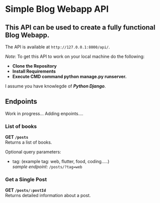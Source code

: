 
# Simple Blog Webapp API

## This API can be used to create a fully functional Blog Webapp.  

The API is available at `http://127.0.0.1:8000/api/`.   

_Note_: To get this API to work on your local machine do the following:
- **Clone the Repository**
- **Install Requirements**
- **Execute CMD command python manage.py runserver.**  

I assume you have knowlegde of ***Python Django***.  


## **Endpoints** 
Work in progress... Adding enpoints....

### **List of books**

**GET `/posts`**   
Returns a list of books.

Optional query parameters:
- tag: (example tag: web, flutter, food, coding.....)  
_sample endpoint:_  `/posts/?tag=web`
### **Get a Single Post**

**GET `/posts/:postId`**   
Returns detailed information about a post.
